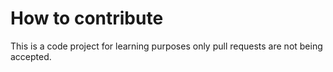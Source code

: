 # How to contribute

This is a code project for learning purposes only pull requests are not being accepted.
